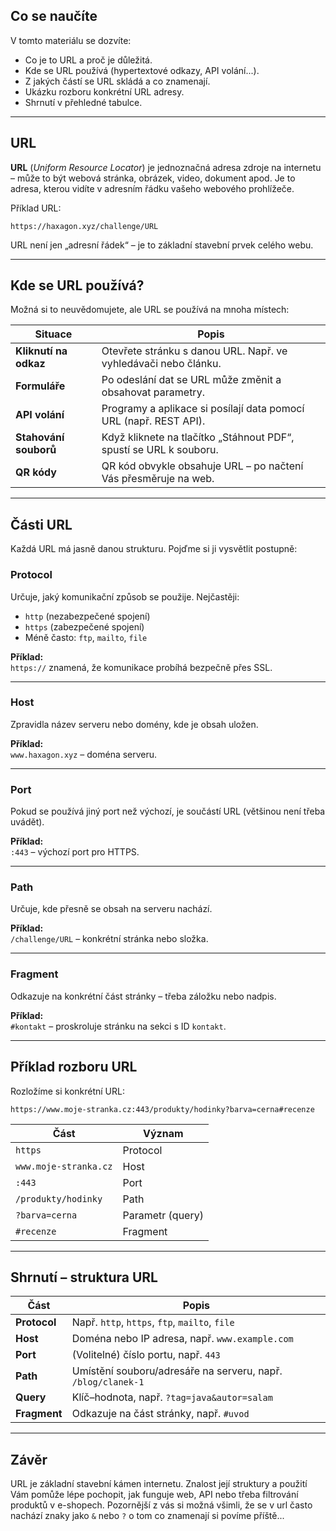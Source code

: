 ## Co se naučíte

V tomto materiálu se dozvíte:
- Co je to URL a proč je důležitá.
- Kde se URL používá (hypertextové odkazy, API volání...).
- Z jakých částí se URL skládá a co znamenají.
- Ukázku rozboru konkrétní URL adresy.
- Shrnutí v přehledné tabulce.

---

## URL

**URL** (*Uniform Resource Locator*) je jednoznačná adresa zdroje na internetu – může to být webová stránka, obrázek, video, dokument apod. Je to adresa, kterou vidíte v adresním řádku vašeho webového prohlížeče.


Příklad URL:

```
https://haxagon.xyz/challenge/URL
```

URL není jen „adresní řádek“ – je to základní stavební prvek celého webu.

---

## Kde se URL používá?

Možná si to neuvědomujete, ale URL se používá na mnoha místech:

| Situace                    | Popis                                                                 |
|----------------------------|-----------------------------------------------------------------------|
| **Kliknutí na odkaz**      | Otevřete stránku s danou URL. Např. ve vyhledávači nebo článku.       |
| **Formuláře**              | Po odeslání dat se URL může změnit a obsahovat parametry.            |
| **API volání**             | Programy a aplikace si posílají data pomocí URL (např. REST API).    |
| **Stahování souborů**      | Když kliknete na tlačítko „Stáhnout PDF“, spustí se URL k souboru.    |
| **QR kódy**                | QR kód obvykle obsahuje URL – po načtení Vás přesměruje na web.       |

---

## Části URL

Každá URL má jasně danou strukturu. Pojďme si ji vysvětlit postupně:

### Protocol

Určuje, jaký komunikační způsob se použije. Nejčastěji:
- `http` (nezabezpečené spojení)
- `https` (zabezpečené spojení)
- Méně často: `ftp`, `mailto`, `file`

**Příklad:**  
`https://` znamená, že komunikace probíhá bezpečně přes SSL.

---

### Host

Zpravidla název serveru nebo domény, kde je obsah uložen.

**Příklad:**  
`www.haxagon.xyz` – doména serveru.

---

### Port

Pokud se používá jiný port než výchozí, je součástí URL (většinou není třeba uvádět).

**Příklad:**  
`:443` – výchozí port pro HTTPS.

---

### Path

Určuje, kde přesně se obsah na serveru nachází.

**Příklad:**  
`/challenge/URL` – konkrétní stránka nebo složka.

---

### Fragment

Odkazuje na konkrétní část stránky – třeba záložku nebo nadpis.

**Příklad:**  
`#kontakt` – proskroluje stránku na sekci s ID `kontakt`.

---

## Příklad rozboru URL

Rozložíme si konkrétní URL:

```
https://www.moje-stranka.cz:443/produkty/hodinky?barva=cerna#recenze
```

| Část       | Význam                        |
|------------|-------------------------------|
| `https`    | Protocol                      |
| `www.moje-stranka.cz` | Host               |
| `:443`     | Port                          |
| `/produkty/hodinky` | Path                |
| `?barva=cerna` | Parametr (query)         |
| `#recenze` | Fragment                     |

---

## Shrnutí – struktura URL

| Část        | Popis                                                                 |
|-------------|-----------------------------------------------------------------------|
| **Protocol**| Např. `http`, `https`, `ftp`, `mailto`, `file`                       |
| **Host**    | Doména nebo IP adresa, např. `www.example.com`                       |
| **Port**    | (Volitelné) číslo portu, např. `443`                                 |
| **Path**    | Umístění souboru/adresáře na serveru, např. `/blog/clanek-1`         |
| **Query**   | Klíč–hodnota, např. `?tag=java&autor=salam`                          |
| **Fragment**| Odkazuje na část stránky, např. `#uvod`                              |

---

## Závěr

URL je základní stavební kámen internetu. Znalost její struktury a použití Vám pomůže lépe pochopit, jak funguje web, API nebo třeba filtrování produktů v e-shopech. Pozornější z vás si možná všimli, že se v url často nachází znaky jako `&` nebo `?` o tom co znamenají si povíme příště...
